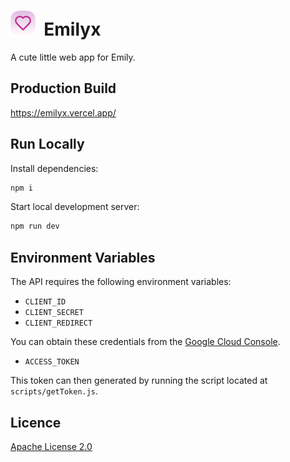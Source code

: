 # <img src="public/icon/icon-512.png" height="40"> &nbsp;Emilyx

A cute little web app for Emily.

## Production Build

https://emilyx.vercel.app/

## Run Locally

Install dependencies:

```bash
npm i
```

Start local development server:

```bash
npm run dev
```

## Environment Variables

The API requires the following environment variables:

- `CLIENT_ID`
- `CLIENT_SECRET`
- `CLIENT_REDIRECT`

You can obtain these credentials from the [Google Cloud Console](https://console.cloud.google.com).

- `ACCESS_TOKEN`

This token can then generated by running the script located at `scripts/getToken.js`.

## Licence

[Apache License 2.0](LICENSE)
